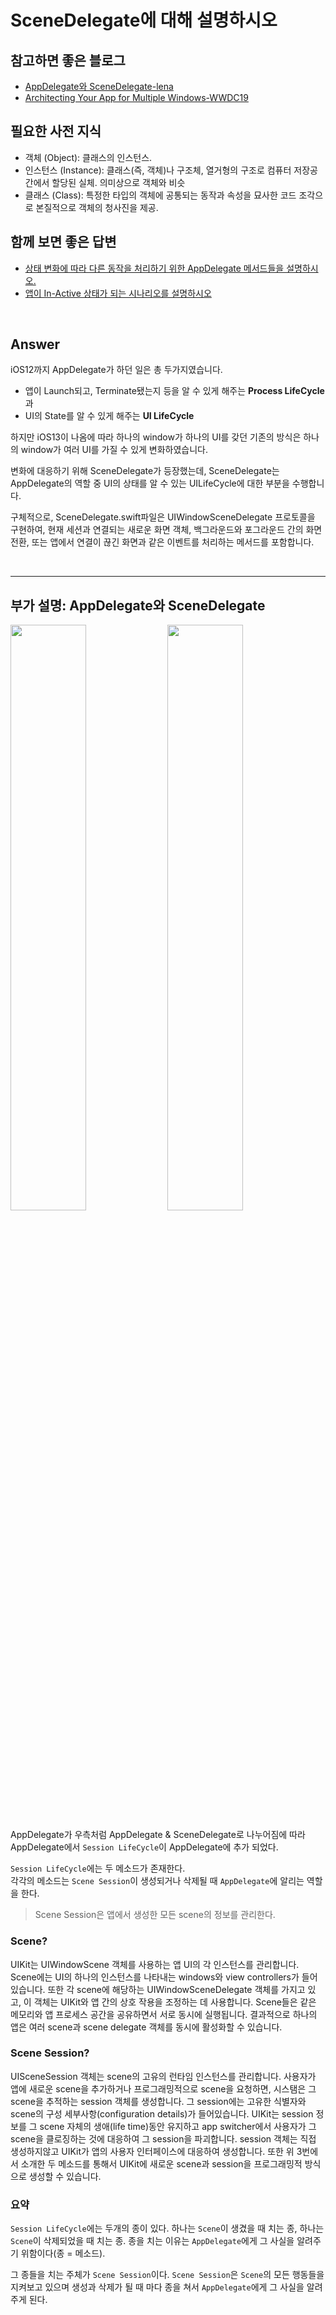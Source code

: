 # SceneDelegate에 대해 설명하시오

## 참고하면 좋은 블로그
* [AppDelegate와 SceneDelegate-lena](https://velog.io/@dev-lena/iOS-AppDelegate와-SceneDelegate)
* [Architecting Your App for Multiple Windows-WWDC19](https://developer.apple.com/videos/play/wwdc2019/258/)


## 필요한 사전 지식
* 객체 (Object): 클래스의 인스턴스.
* 인스턴스 (Instance): 클래스(즉, 객체)나 구조체, 열거형의 구조로 컴퓨터 저장공간에서 할당된 실체. 의미상으로 객체와 비슷
* 클래스 (Class): 특정한 타입의 객체에 공통되는 동작과 속성을 묘사한 코드 조각으로 본질적으로 객체의 청사진을 제공.


## 함께 보면 좋은 답변
* [상태 변화에 따라 다른 동작을 처리하기 위한 AppDelegate 메서드들을 설명하시오.](./AppDelegate.md)
* [앱이 In-Active 상태가 되는 시나리오를 설명하시오](./Progress_In-Active.md)


<br>

## Answer

iOS12까지 AppDelegate가 하던 일은 총 두가지였습니다.   
* 앱이 Launch되고, Terminate됐는지 등을 알 수 있게 해주는 **Process LifeCycle**과
* UI의 State를 알 수 있게 해주는 **UI LifeCycle**  

하지만 iOS13이 나옴에 따라 하나의 window가 하나의 UI를 갖던 기존의 방식은 하나의 window가 여러 UI를 가질 수 있게 변화하였습니다.

변화에 대응하기 위해 SceneDelegate가 등장했는데, SceneDelegate는 AppDelegate의 역할 중 UI의 상태를 알 수 있는 UILifeCycle에 대한 부분을 수행합니다.

구체적으로, SceneDelegate.swift파일은 UIWindowSceneDelegate 프로토콜을 구현하여, 현재 세션과 연결되는 새로운 화면 객체, 백그라운드와 포그라운드 간의 화면전환, 또는 앱에서 연결이 끊긴 화면과 같은 이벤트를 처리하는 메서드를 포함합니다.  


<br>

---
## 부가 설명: AppDelegate와 SceneDelegate

<img width=49% src=https://i.imgur.com/CDwg5Ny.png> <img width=49% src=https://i.imgur.com/D4VfgIv.png>

AppDelegate가 우측처럼 AppDelegate & SceneDelegate로 나누어짐에 따라 AppDelegate에서 `Session LifeCycle`이 AppDelegate에 추가 되었다.  


`Session LifeCycle`에는 두 메소드가 존재한다.  
각각의 메소드는 `Scene Session`이 생성되거나 삭제될 때 `AppDelegate`에 알리는 역할을 한다.
> Scene Session은 앱에서 생성한 모든 scene의 정보를 관리한다.


### Scene?  
UIKit는 UIWindowScene 객체를 사용하는 앱 UI의 각 인스턴스를 관리합니다. Scene에는 UI의 하나의 인스턴스를 나타내는 windows와 view controllers가 들어있습니다. 또한 각 scene에 해당하는 UIWindowSceneDelegate 객체를 가지고 있고, 이 객체는 UIKit와 앱 간의 상호 작용을 조정하는 데 사용합니다. Scene들은 같은 메모리와 앱 프로세스 공간을 공유하면서 서로 동시에 실행됩니다. 결과적으로 하나의 앱은 여러 scene과 scene delegate 객체를 동시에 활성화할 수 있습니다.


### Scene Session?  
UISceneSession 객체는 scene의 고유의 런타임 인스턴스를 관리합니다. 사용자가 앱에 새로운 scene을 추가하거나 프로그래밍적으로 scene을 요청하면, 시스탬은 그 scene을 추적하는 session 객체를 생성합니다. 그 session에는 고유한 식별자와 scene의 구성 세부사항(configuration details)가 들어있습니다. UIKit는 session 정보를 그 scene 자체의 생애(life time)동안 유지하고 app switcher에서 사용자가 그 scene을 클로징하는 것에 대응하여 그 session을 파괴합니다. session 객체는 직접 생성하지않고 UIKit가 앱의 사용자 인터페이스에 대응하여 생성합니다. 또한 위 3번에서 소개한 두 메소드를 통해서 UIKit에 새로운 scene과 session을 프로그래밍적 방식으로 생성할 수 있습니다.


### 요약
`Session LifeCycle`에는 두개의 종이 있다. 하나는 `Scene`이 생겼을 때 치는 종, 하나는 `Scene`이 삭제되었을 때 치는 종. 종을 치는 이유는 `AppDelegate`에게 그 사실을 알려주기 위함이다(종 = 메소드).


그 종들을 치는 주체가 `Scene Session`이다. `Scene Session`은 `Scene`의 모든 행동들을 지켜보고 있으며 생성과 삭제가 될 때 마다 종을 쳐서 `AppDelegate`에게 그 사실을 알려주게 된다.
